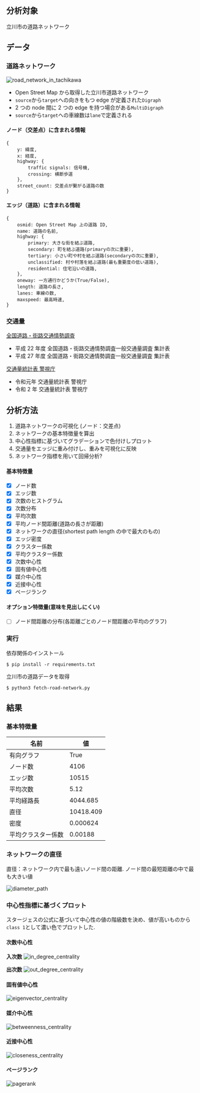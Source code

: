 ## 分析対象

立川市の道路ネットワーク

## データ

### 道路ネットワーク

![road_network_in_tachikawa](results/images/tachikawa_plotly.png)

- Open Street Map から取得した立川市道路ネットワーク
- `source`から`target`への向きをもつ edge が定義された`Digraph`
- 2 つの node 間に 2 つの edge を持つ場合がある`MultiDigraph`
- `source`から`target`への車線数は`lane`で定義される

#### ノード（交差点）に含まれる情報

```
{
    y: 緯度,
    x: 経度,
    highway: {
        traffic signals: 信号機,
        crossing: 横断歩道
    },
    street_count: 交差点が繋がる道路の数
}
```

#### エッジ（道路）に含まれる情報

```
{
    osmid: Open Street Map 上の道路 ID,
    name: 道路の名前,
    highway: {
        primary: 大きな街を結ぶ道路,
        secondary: 町を結ぶ道路(primaryの次に重要),
        tertiary: 小さい町や村を結ぶ道路(secondaryの次に重要),
        unclassified: 村や村落を結ぶ道路(最も重要度の低い道路),
        residential: 住宅沿いの道路,
    },
    oneway: 一方通行かどうか(True/False),
    length: 道路の長さ,
    lanes: 車線の数,
    maxspeed: 最高時速,
}
```

### 交通量

[全国道路・街路交通情勢調査](https://www.mlit.go.jp/road/ir/ir-data/ir-data.html)

- 平成 22 年度 全国道路・街路交通情勢調査一般交通量調査 集計表
- 平成 27 年度 全国道路・街路交通情勢調査一般交通量調査 集計表

[交通量統計表 警視庁](https://www.keishicho.metro.tokyo.lg.jp/about_mpd/jokyo_tokei/tokei_jokyo/ryo.html)

- 令和元年 交通量統計表 警視庁
- 令和 2 年 交通量統計表 警視庁

## 分析方法

1. 道路ネットワークの可視化 (ノード：交差点)
2. ネットワークの基本特徴量を算出
3. 中心性指標に基づいてグラデーションで色付けしプロット
4. 交通量をエッジに重み付けし、重みを可視化に反映
5. ネットワーク指標を用いて回帰分析?

#### 基本特徴量

- [x] ノード数
- [x] エッジ数
- [x] 次数のヒストグラム
- [x] 次数分布
- [x] 平均次数
- [x] 平均ノード間距離(道路の長さが距離)
- [x] ネットワークの直径(shortest path length の中で最大のもの)
- [x] エッジ密度
- [x] クラスター係数
- [x] 平均クラスター係数
- [x] 次数中心性
- [x] 固有値中心性
- [x] 媒介中心性
- [x] 近接中心性
- [x] ページランク

#### オプション特徴量(意味を見出しにくい)

- [ ] ノード間距離の分布(各距離ごとのノード間距離の平均のグラフ)

### 実行

依存関係のインストール

```
$ pip install -r requirements.txt
```

立川市の道路データを取得

```
$ python3 fetch-road-network.py
```

## 結果

### 基本特徴量

| 名前               | 値        |
| ------------------ | --------- |
| 有向グラフ         | True      |
| ノード数           | 4106      |
| エッジ数           | 10515     |
| 平均次数           | 5.12      |
| 平均経路長         | 4044.685  |
| 直径               | 10418.409 |
| 密度               | 0.000624  |
| 平均クラスター係数 | 0.00188   |

### ネットワークの直径

直径：ネットワーク内で最も遠いノード間の距離. ノード間の最短距離の中で最も大きい値

![diameter_path](results/images/diameter_path.png)

### 中心性指標に基づくプロット

スタージェスの公式に基づいて中心性の値の階級数を決め、値が高いものから`class 1`として濃い色でプロットした.

#### 次数中心性

**入次数**
![in_degree_centrality](results/images/in_degree_centrality.png)

**出次数**
![out_degree_centrality](results/images/out_degree_centrality.png)

#### 固有値中心性

![eigenvector_centrality](results/images/eigenvector_centrality.png)

#### 媒介中心性

![betweenness_centrality](results/images/betweenness_centrality.png)

#### 近接中心性

![closeness_centrality](results/images/closeness_centrality.png)

#### ページランク

![pagerank](results/images/pagerank.png)
